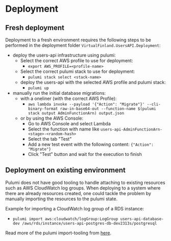# Deployment

## Fresh deployment

Deployment to a fresh environment requires the following steps to be performed in the deployment folder `VirtualFinland.UsersAPI.Deployment`:

- deploy the users-api infrastructure using pulumi:
  - Select the correct AWS profile to use for deployment:
    - `export AWS_PROFILE=<profile-name>`
  - Select the correct pulumi stack to use for deployment:
    - `pulumi stack select <stack-name>`
  - deploy the users-api with the selected AWS profile and pulumi stack:
    - `pulumi up`
- manually run the initial database migrations:
  - with a oneliner (with the correct AWS Profile):
    - `aws lambda invoke --payload '{"Action": "Migrate"}' --cli-binary-format raw-in-base64-out --function-name $(pulumi stack output AdminFunctionArn) output.json`
  - or by using the AWS Console:
    - Go to AWS Console and select Lambda
    - Select the function with name like `users-api-AdminFunctionArn-<stage>-<random-hash>`
    - Select the tab "Test"
    - Add a new test event with the following content: `{"Action": "Migrate"}`
    - Click "Test" button and wait for the execution to finish

## Deployment on existing environment
 
Pulumi does not have good tooling to handle attaching to existing resources such as AWS CloudWatch log groups. When deploying to a system where there are already resources created, one could tackle the problem by manually importing the resources to the pulumi state. 

Example for importing a CloudWatch log group of a RDS instance:
  - `pulumi import aws:cloudwatch/logGroup:LogGroup users-api-database-dev /aws/rds/instance/users-api-postgres-db-dev2313s/postgresql`

Read more of the pulumi import-tooling from [here](https://www.pulumi.com/docs/cli/commands/pulumi_import/).